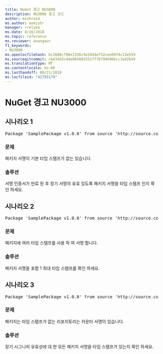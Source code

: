 ```yaml
---
title: NuGet 경고 NU3000
description: NU3000 경고 코드
author: mishra14
ms.author: anmishr
manager: rrelyea
ms.date: 8/16/2018
ms.topic: reference
ms.reviewer: anangaur
f1_keywords:
- NU3000
ms.openlocfilehash: bc2606cf06e1336c9e3444ef32cee0974c13e559
ms.sourcegitcommit: c643dd2c44e085601551ff7079d696bcc3ad2b49
ms.translationtype: MT
ms.contentlocale: ko-KR
ms.lasthandoff: 08/21/2018
ms.locfileid: "42793179"
---
```

# <a name="nuget-warning-nu3000"></a>NuGet 경고 NU3000

## <a name="scenario-1"></a>시나리오 1

<pre>Package 'SamplePackage v1.0.0' from source 'http://source.com/index.json': The primary signature does not have a timestamp.</pre>

### <a name="issue"></a>문제

패키지 서명이 기본 타임 스탬프가 없는 있습니다.


### <a name="solution"></a>솔루션

서명 인증서가 만료 된 후 장기 서명의 유효 있도록 패키지 서명을 타임 스탬프 인지 확인 하세요.



## <a name="scenario-2"></a>시나리오 2

<pre>Package 'SamplePackage v1.0.0' from source 'http://source.com/index.json': Multiple timestamps are not accepted.</pre>

### <a name="issue"></a>문제

패키지에 여러 타임 스탬프를 사용 하 여 서명 합니다.


### <a name="solution"></a>솔루션

패키지 서명을 포함 1 최대 타임 스탬프를 확인 하세요.



## <a name="scenario-3"></a>시나리오 3

<pre>Package 'SamplePackage v1.0.0' from source 'http://source.com/index.json': The repository countersignature does not have a timestamp.</pre>

### <a name="issue"></a>문제

패키지는 타임 스탬프가 없는 리포지토리는 카운터 서명이 있습니다.


### <a name="solution"></a>솔루션

장기 시그니처 유효성에 대 한 모든 패키지 서명을 타임 스탬프가 있는지 확인 하세요.


